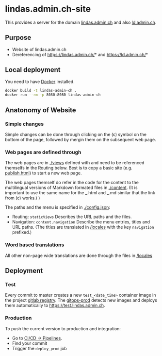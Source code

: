 # lindas.admin.ch-site

This provides a server for the domain [lindas.admin.ch](https://lindas.admin.ch) and also [ld.admin.ch](https://ld.admin.ch).

## Purpose

- Website of lindas.admin.ch
- Dereferencing of https://lindas.admin.ch/* and https://ld.admin.ch/*

## Local deployment

You need to have [Docker](https://docker.com/) installed.

```sh
docker build -t lindas-admin-ch .
docker run --rm -p 8080:8080 lindas-admin-ch
```

## Anatonomy of Website

### Simple changes

Simple changes can be done through clicking on the (c) symbol on the bottom of the page, followed by mergin them on the subsequent web page.

### Web pages are defined through

The web pages are in [./views](/views) defined with and need to be referenced themselfs in the Routing below. Best is to copy a basic site (e.g. [publish.html](/views/publish.html)) to start a new web page.

The web pages themself do refer in the code for the content to the multilingual versions of Markdown formated files in [./content](/content). (It is important to use the same name for the _.html and _.md similar that the link from (c) works.)
)

The paths and the menu is specified in [./config.json](config.json):

- Routing: `staticViews` Describes the URL paths and the files.
- Navigation: `content.navigation` Describe the menu entries, titles and URL paths. (The titles are translated in [/locales](/locales/) with the key `navigation` prefixed.)

### Word based translations

All other non-page wide translations are done through the files in [/locales](/locales/)

## Deployment

### Test

Every commit to master creates a new `test_<date_time>` container image in the project [gitlab registry](https://gitlab.ldbar.ch/zazuko/lindas-admin-ch/container_registry/). The [gitops-prod](https://gitlab.ldbar.ch/vshn/gitops-prod) detects new images and deploys them automatically to https://test.lindas.admin.ch.

### Production

To push the current version to production and integration:

- Go to [CI/CD -> Pipelines](https://gitlab.ldbar.ch/zazuko/lindas-admin-ch/-/pipelines).
- Find your commit
- Trigger the `deploy_prod` job
